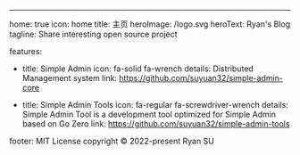 ---
home: true
icon: home
title: 主页
heroImage: /logo.svg
heroText: Ryan's Blog
tagline: Share interesting open source project

features:
  - title: Simple Admin
    icon: fa-solid fa-wrench
    details: Distributed Management system
    link: https://github.com/suyuan32/simple-admin-core

  - title: Simple Admin Tools
    icon: fa-regular fa-screwdriver-wrench
    details: Simple Admin Tool is a development tool optimized for Simple Admin based on Go Zero
    link: https://github.com/suyuan32/simple-admin-tools


footer: MIT License copyright © 2022-present Ryan SU
